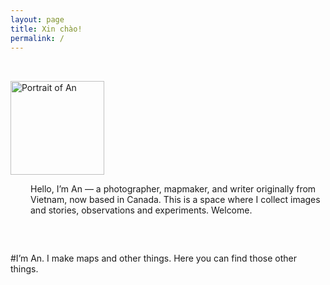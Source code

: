 ```yaml
---
layout: page
title: Xin chào!
permalink: /
---
```


<div class="d-flex align-items-center" style="max-width: 800px; margin: 0 auto; padding: 2rem 0;">
  <div style="flex-shrink: 0;">
    <img src="{{ '/assets/images/Self_with_dinosaur.jpg' | relative_url }}" alt="Portrait of An" 
         class="rounded-circle" style="width: 150px; height: 150px; object-fit: cover;">
  </div>
  <div style="margin-left: 2rem;">
    <p>Hello, I’m An — a photographer, mapmaker, and writer originally from Vietnam, now based in Canada.  
    This is a space where I collect images and stories, observations and experiments. Welcome.</p>
  </div>
</div>

#I’m An. I make maps and other things. Here you can find those other things.

